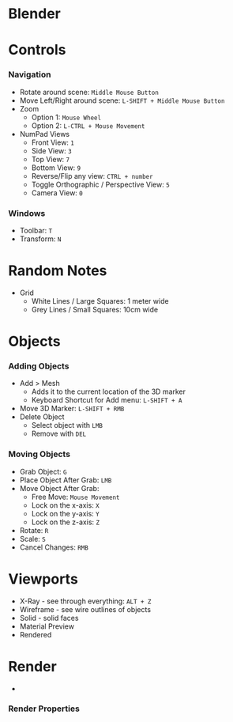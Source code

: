 
# Blender 

# Controls

### Navigation

- Rotate around scene: `Middle Mouse Button`
- Move Left/Right around scene: `L-SHIFT + Middle Mouse Button`
- Zoom
  - Option 1: `Mouse Wheel`
  - Option 2: `L-CTRL + Mouse Movement`
- NumPad Views
  - Front View: `1`
  - Side View: `3`
  - Top View: `7`
  - Bottom View: `9`
  - Reverse/Flip any view: `CTRL + number`
  - Toggle Orthographic / Perspective View: `5`
  - Camera View: `0`

### Windows

- Toolbar: `T`
- Transform: `N`

# Random Notes

- Grid
  - White Lines / Large Squares: 1 meter wide
  - Grey Lines / Small Squares: 10cm wide

# Objects

### Adding Objects

- Add > Mesh
  - Adds it to the current location of the 3D marker
  - Keyboard Shortcut for Add menu: `L-SHIFT + A`
- Move 3D Marker: `L-SHIFT + RMB`
- Delete Object
  - Select object with `LMB`
  - Remove with `DEL`

### Moving Objects

- Grab Object: `G`
- Place Object After Grab: `LMB`
- Move Object After Grab:
  - Free Move: `Mouse Movement`
  - Lock on the x-axis: `X`
  - Lock on the y-axis: `Y`
  - Lock on the z-axis: `Z`
- Rotate: `R`
- Scale: `S`
- Cancel Changes: `RMB`

# Viewports

- X-Ray - see through everything: `ALT + Z`
- Wireframe - see wire outlines of objects
- Solid - solid faces
- Material Preview
- Rendered

# Render

- 

### Render Properties




